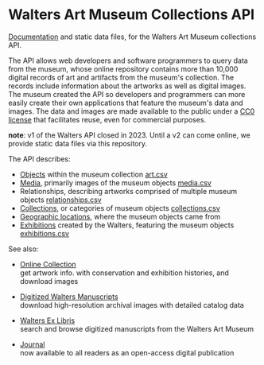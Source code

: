 



Walters Art Museum Collections API
===============================================================================

[Documentation](https://github.com/WaltersArtMuseum/api-thewalters-org/wiki) and static data files, for the Walters Art Museum collections API.

The API allows web developers and software programmers to query data from the museum, whose online repository contains more than 10,000 digital records of art and artifacts from the museum's collection. The records include information about the artworks as well as digital images. The museum created the API so developers and programmers can more easily create their own applications that feature the museum's data and images. The data and images are made available to the public under a [CC0 license](http://art.thewalters.org/license/) that facilitates reuse, even for commercial purposes.

**note**: v1 of the Walters API closed in 2023. Until a v2 can come online, we provide static data files via this repository.

The API describes:

  - [Objects](https://github.com/WaltersArtMuseum/api-thewalters-org/wiki/objects) within the museum collection [art.csv](https://github.com/WaltersArtMuseum/api-thewalters-org/blob/main/art.csv)
  - [Media](https://github.com/WaltersArtMuseum/api-thewalters-org/wiki/images), primarily images of the museum objects [media.csv](https://github.com/WaltersArtMuseum/api-thewalters-org/blob/main/media.csv)
  - Relationships, describing artworks comprised of multiple museum objects [relationships.csv](https://github.com/WaltersArtMuseum/api-thewalters-org/blob/main/relationships.csv)
  - [Collections](https://github.com/WaltersArtMuseum/api-thewalters-org/wiki/collections), or categories of museum objects [collections.csv](https://github.com/WaltersArtMuseum/api-thewalters-org/blob/main/collections.csv)
  - [Geographic locations](https://github.com/WaltersArtMuseum/api-thewalters-org/wiki/geographies), where the museum objects came from
  - [Exhibitions](https://github.com/WaltersArtMuseum/api-thewalters-org/wiki/exhibitions) created by the Walters, featuring the museum objects [exhibitions.csv](https://github.com/WaltersArtMuseum/api-thewalters-org/blob/main/exhibitions.csv)


See also:

  - [Online Collection](https://art.thewalters.org)  
    get artwork info. with conservation and exhibition histories, and download images

  - [Digitized Walters Manuscripts](https://www.thedigitalwalters.org/)  
    download high-resolution archival images with detailed catalog data

  - [Walters Ex Libris](https://manuscripts.thewalters.org/)  
    search and browse digitized manuscripts from the Walters Art Museum

  - [Journal](https://journal.thewalters.org/)  
    now available to all readers as an open-access digital publication
